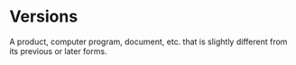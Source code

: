# Versions

A product, computer program, document, etc. that is slightly different from its previous or later forms.

<!-- ## Resources -->
<!-- https://en.wikipedia.org/wiki/Version -->
